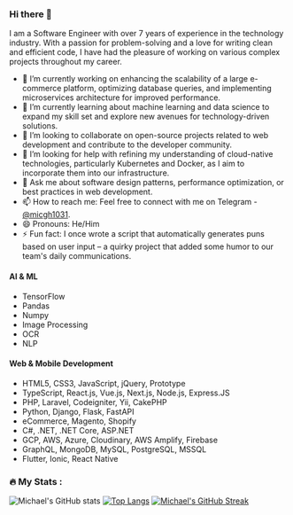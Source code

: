 ### Hi there 👋

I am a Software Engineer with over 7 years of experience in the technology industry.
With a passion for problem-solving and a love for writing clean and efficient code, I have had the pleasure of working on various complex projects throughout my career.

- 🔭 I’m currently working on enhancing the scalability of a large e-commerce platform, optimizing database queries, and implementing microservices architecture for improved performance.
- 🌱 I’m currently learning about machine learning and data science to expand my skill set and explore new avenues for technology-driven solutions.
- 👯 I’m looking to collaborate on open-source projects related to web development and contribute to the developer community.
- 🤔 I’m looking for help with refining my understanding of cloud-native technologies, particularly Kubernetes and Docker, as I aim to incorporate them into our infrastructure.
- 💬 Ask me about software design patterns, performance optimization, or best practices in web development.
- 📫 How to reach me: Feel free to connect with me on Telegram - [@micgh1031](https://t.me/micgh1031).
- 😄 Pronouns: He/Him
- ⚡ Fun fact: I once wrote a script that automatically generates puns based on user input – a quirky project that added some humor to our team's daily communications.

#### AI & ML
- TensorFlow
- Pandas
- Numpy
- Image Processing
- OCR
- NLP

#### Web & Mobile Development
- HTML5, CSS3, JavaScript, jQuery, Prototype
- TypeScript, React.js, Vue.js, Next.js, Node.js, Express.JS
- PHP, Laravel, Codeigniter, Yii, CakePHP
- Python, Django, Flask, FastAPI
- eCommerce, Magento, Shopify
- C#, .NET, .NET Core, ASP.NET
- GCP, AWS, Azure, Cloudinary, AWS Amplify, Firebase
- GraphQL, MongoDB, MySQL, PostgreSQL, MSSQL
- Flutter, Ionic, React Native

### :fire: My Stats :
![Michael's GitHub stats](https://github-readme-stats.vercel.app/api?username=micgh1031&show_icons=true&theme=radical)
 [![Top Langs](https://github-readme-stats.vercel.app/api/top-langs/?username=micgh1031&layout=compact&theme=vision-friendly-dark)](https://github.com/micgh1031/github-readme-stats)
  [![Michael's GitHub Streak](http://github-readme-streak-stats.herokuapp.com?user=micgh1031&theme=dark&background=000000)](https://git.io/streak-stats)


<!--
**micgh1031/micgh1031** is a ✨ _special_ ✨ repository because its `README.md` (this file) appears on your GitHub profile.

Here are some ideas to get you started:

- 🔭 I’m currently working on ...
- 🌱 I’m currently learning ...
- 👯 I’m looking to collaborate on ...
- 🤔 I’m looking for help with ...
- 💬 Ask me about ...
- 📫 How to reach me: ...
- 😄 Pronouns: ...
- ⚡ Fun fact: ...
-->
